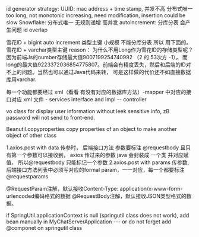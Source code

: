 id generator strategy:
    UUID: mac address + time stamp, 并发不高  分布式唯一 too long, not monotonic increasing, need modification, insertion could be slow
    Snowflake: 分布式唯一 无规则递增 高并发
    autoincrement: 分库分表 会产生问题 id overlap

雪花ID + bigint auto increment 类型主键 小规模 不能分库分表 所以 用下面的。
雪花ID + varchar类型主键 reason：
        为什么不用Long作为雪花ID的存储类型呢？因为前端Js的number存储最大值9007199254740992 （2 的 53次方 -1），
        而long的最大值9223372036854775807。前端会有精度丢失，然后和后端的ID对不上的问题。当然也可以通过Java代码来转，
        可是这样做的代价还不如直接数据库用varchar.


每一个功能都要经过 xml（看看 有没有对应的数据库方法）-mapper 中对应的接口对应 xml 文件 - services interface and impl -- controller

vo class for display user information without leek sensitive info, zB password will not send to front-end.

Beanutil.copyproperties copy properties of an object to make another object of other class


1.axios.post with data 传参时， 后端接口方法 参数要标注 @requestbody 且只有第一个参数可以接收到， axios 传过来的参数 java 会封装成 一个类 并对应赋值， 所以@requestbody 只能标记一个参数
2.axios.post with params 传参数, 后端接口方法列表中必须写对应的formal param，一一对应，每一个都要标注@requestparams

@RequestParam注解，默认接收Content-Type: application/x-www-form-urlencoded编码格式的数据
@RequestBody注解，默认接收JSON类型格式的数据。


if SpringUtil.applicationContext is null (springutil class does not work), 
add bean manually in MyChatServerApplication --- or do not forget add @componet on springutil class
